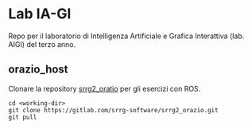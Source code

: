 # Lab IA-GI

Repo per il laboratorio di Intelligenza Artificiale e Grafica Interattiva (lab. AIGI) del terzo anno.

## orazio_host
Clonare la repository [srrg2_oratio](https://gitlab.com/srrg-software/srrg2_orazio) per gli esercizi con ROS.
```shell
cd <working-dir>
git clone https://gitlab.com/srrg-software/srrg2_orazio.git
git pull
```